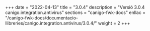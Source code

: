 +++
date        = "2022-04-13"
title       = "3.0.4"
description = "Versió 3.0.4 canigo.integration.antivirus"
sections    = "canigo-fwk-docs"
enllac		= "/canigo-fwk-docs/documentacio-llibreries/canigo.integration.antivirus/3.0.4/"
weight		= 2
+++
